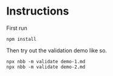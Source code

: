 # Instructions

First run

```
npm install
```

Then try out the validation demo like so.

```
npx nbb -m validate demo-1.md
npx nbb -m validate demo-2.md
```
